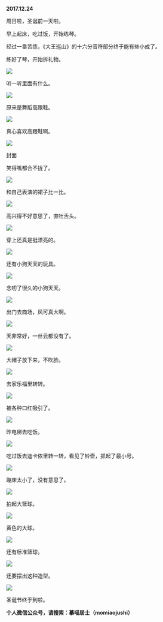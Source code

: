 
          
            
**2017.12.24**

周日啦，圣诞前一天啦。

早上起床，吃过饭，开始练琴。

经过一番苦练，《大王巡山》的十六分音符部分终于能有些小成了。

练好了琴，开始拆礼物。




![](//upload-images.jianshu.io/upload_images/51001-8e285fde5e21f0ca.jpg)




听一听里面有什么。




![](//upload-images.jianshu.io/upload_images/51001-9403572a7f0e3afc.jpg)




原来是舞蹈高跟鞋。




![](//upload-images.jianshu.io/upload_images/51001-8bd94e013304bb21.jpg)




真心喜欢高跟鞋啊。




![](//upload-images.jianshu.io/upload_images/51001-16a63b6b9e2499ec.jpg)

封面


笑得嘴都合不拢了。




![](//upload-images.jianshu.io/upload_images/51001-22bc099acd39568d.jpg)




和自己表演的裙子比一比。




![](//upload-images.jianshu.io/upload_images/51001-52d71819131c24eb.jpg)




高兴得不好意思了，直吐舌头。




![](//upload-images.jianshu.io/upload_images/51001-bb9890c3e0aaa223.jpg)




穿上还真是挺漂亮的。




![](//upload-images.jianshu.io/upload_images/51001-1923402c0ec2c7ff.jpg)




还有小狗天天的玩具。




![](//upload-images.jianshu.io/upload_images/51001-091c780fe150bce8.jpg)




念叨了很久的小狗天天。




![](//upload-images.jianshu.io/upload_images/51001-b9c2beb5fe5a2d6d.jpg)




出门去商场，风可真大啊。




![](//upload-images.jianshu.io/upload_images/51001-e40ab5931f397dee.jpg)




天非常好，一丝云都没有了。




![](//upload-images.jianshu.io/upload_images/51001-50893708bcba96ec.jpg)




大帽子放下来，不吹脸。




![](//upload-images.jianshu.io/upload_images/51001-b83f0619966159de.jpg)




去家乐福里转转。




![](//upload-images.jianshu.io/upload_images/51001-e7c9e289fcc82daa.jpg)




被各种口红吸引了。




![](//upload-images.jianshu.io/upload_images/51001-0d280d8e69a1e83a.jpg)




昨电梯去吃饭。




![](//upload-images.jianshu.io/upload_images/51001-8254e671024fbfcc.jpg)




吃过饭去迪卡侬里转一转，看见了铃壶，抓起了最小号。




![](//upload-images.jianshu.io/upload_images/51001-63567e428bc3bf84.jpg)




蹦床太小了，没有意思了。




![](//upload-images.jianshu.io/upload_images/51001-9ecab77d60681cf7.jpg)




拍起大篮球。




![](//upload-images.jianshu.io/upload_images/51001-b0fb3875b39a8b85.jpg)




黄色的大球。




![](//upload-images.jianshu.io/upload_images/51001-ceb9d12550847586.jpg)




还有标准篮球。




![](//upload-images.jianshu.io/upload_images/51001-216c3ab357bb46bb.jpg)




还要摆出这种造型。




![](//upload-images.jianshu.io/upload_images/51001-13bfa3ed75c314cb.jpg)




圣诞节终于到啦。


**个人微信公众号，请搜索：摹喵居士（momiaojushi）**

          
        